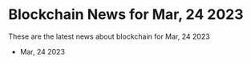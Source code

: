 # Blockchain News for Mar, 24 2023
These are the latest news about blockchain for Mar, 24 2023
- Mar, 24 2023
